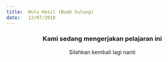 ```yaml
---
title:  Hulu Hasil (Buah Sulung)
date:   12/07/2018
---
```


### <center>Kami sedang mengerjakan pelajaran ini</center>
<center>Silahkan kembali lagi nanti</center>